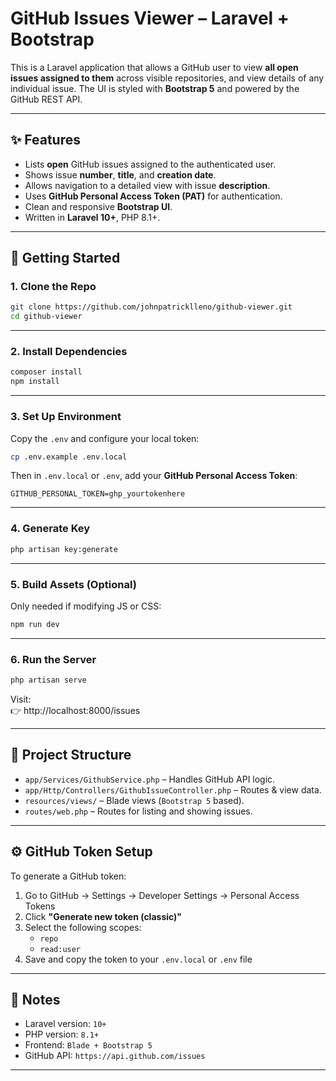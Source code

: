 
# GitHub Issues Viewer – Laravel + Bootstrap

This is a Laravel application that allows a GitHub user to view **all open issues assigned to them** across visible repositories, and view details of any individual issue. The UI is styled with **Bootstrap 5** and powered by the GitHub REST API.

---

## ✨ Features

- Lists **open** GitHub issues assigned to the authenticated user.
- Shows issue **number**, **title**, and **creation date**.
- Allows navigation to a detailed view with issue **description**.
- Uses **GitHub Personal Access Token (PAT)** for authentication.
- Clean and responsive **Bootstrap UI**.
- Written in **Laravel 10+**, PHP 8.1+.

---

## 🚀 Getting Started

### 1. Clone the Repo

```bash
git clone https://github.com/johnpatricklleno/github-viewer.git
cd github-viewer
```

---

### 2. Install Dependencies

```bash
composer install
npm install
```

---

### 3. Set Up Environment

Copy the `.env` and configure your local token:

```bash
cp .env.example .env.local
```

Then in `.env.local` or `.env`, add your **GitHub Personal Access Token**:

```
GITHUB_PERSONAL_TOKEN=ghp_yourtokenhere
```
---

### 4. Generate Key

```bash
php artisan key:generate
```

---

### 5. Build Assets (Optional)

Only needed if modifying JS or CSS:

```bash
npm run dev
```

---

### 6. Run the Server

```bash
php artisan serve
```

Visit:  
👉 http://localhost:8000/issues

---

## 🧱 Project Structure

- `app/Services/GithubService.php` – Handles GitHub API logic.
- `app/Http/Controllers/GithubIssueController.php` – Routes & view data.
- `resources/views/` – Blade views (`Bootstrap 5` based).
- `routes/web.php` – Routes for listing and showing issues.
---

## ⚙️ GitHub Token Setup

To generate a GitHub token:
1. Go to GitHub → Settings → Developer Settings → Personal Access Tokens
2. Click **"Generate new token (classic)"**
3. Select the following scopes:
   - `repo`
   - `read:user`
4. Save and copy the token to your `.env.local` or `.env` file
---

## 🧠 Notes

- Laravel version: `10+`
- PHP version: `8.1+`
- Frontend: `Blade + Bootstrap 5`
- GitHub API: `https://api.github.com/issues`

---
